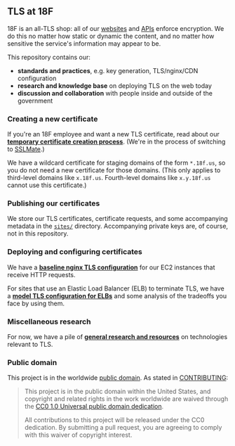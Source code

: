 ## TLS at 18F

18F is an all-TLS shop: all of our [websites](https://18f.gsa.gov/2014/11/13/why-we-use-https-in-every-gov-website-we-make/) and [APIs](https://github.com/18F/api-standards#always-use-https) enforce encryption. We do this no matter how static or dynamic the content, and no matter how sensitive the service's information may appear to be.

This repository contains our:

* **standards and practices**, e.g. key generation, TLS/nginx/CDN configuration
* **research and knowledge base** on deploying TLS on the web today
* **discussion and collaboration** with people inside and outside of the government

### Creating a new certificate

If you're an 18F employee and want a new TLS certificate, read about our **[temporary certificate creation process](certificates)**. (We're in the process of switching to [SSLMate](https://sslmate.com/).)

We have a wildcard certificate for staging domains of the form `*.18f.us`, so you do not need a new certificate for those domains. (This only applies to third-level domains like `x.18f.us`. Fourth-level domains like `x.y.18f.us` cannot use this certificate.)

### Publishing our certificates

We store our TLS certificates, certificate requests, and some accompanying metadata in the [`sites/`](sites) directory. Accompanying private keys are, of course, not in this repository.

### Deploying and configuring certificates

We have a **[baseline nginx TLS configuration](configuration/nginx)** for our EC2 instances that receive HTTP requests.

For sites that use an Elastic Load Balancer (ELB) to terminate TLS, we have a **[model TLS configuration for ELBs](configuration/elb.md)** and some analysis of the tradeoffs you face by using them.

### Miscellaneous research

For now, we have a pile of **[general research and resources](resources.md)** on technologies relevant to TLS.

### Public domain

This project is in the worldwide [public domain](LICENSE.md). As stated in [CONTRIBUTING](CONTRIBUTING.md):

> This project is in the public domain within the United States, and copyright and related rights in the work worldwide are waived through the [CC0 1.0 Universal public domain dedication](https://creativecommons.org/publicdomain/zero/1.0/).
>
> All contributions to this project will be released under the CC0 dedication. By submitting a pull request, you are agreeing to comply with this waiver of copyright interest.
